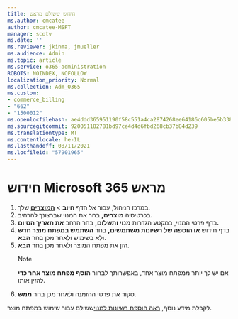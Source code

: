 ```yaml
---
title: חידוש ששולם מראש
ms.author: cmcatee
author: cmcatee-MSFT
manager: scotv
ms.date: ''
ms.reviewer: jkinma, jmueller
ms.audience: Admin
ms.topic: article
ms.service: o365-administration
ROBOTS: NOINDEX, NOFOLLOW
localization_priority: Normal
ms.collection: Adm_O365
ms.custom:
- commerce_billing
- "662"
- "1500012"
ms.openlocfilehash: ae4ddd365951190f58c551a4ca2874268ee64186c605be5b33860dcb864235da
ms.sourcegitcommit: 920051182781bd97ce4d4d6fbd268cb37b84d239
ms.translationtype: MT
ms.contentlocale: he-IL
ms.lasthandoff: 08/11/2021
ms.locfileid: "57901965"
---
```

# <a name="prepaid-microsoft-365-renewal"></a>חידוש Microsoft 365 מראש

1. במרכז הניהול, עבור אל הדף **חיוב** \> **[המוצרים](https://go.microsoft.com/fwlink/p/?linkid=842054)** שלך.
2. בכרטיסיה **מוצרים,** בחר את המנוי שברצונך להרחיב.
3. בדף פרטי המנוי, במקטע הגדרות **מנוי ותשלום,** בחר הרחב **את תאריך הסיום.**
4. בדף חידוש **או הוספה של רשיונות משתמשים,** בחר **השתמש במפתח מוצר חדש** ולא בשימוש ולאחר מכן בחר **הבא**.
5. הזן את מפתח המוצר ולאחר מכן בחר **הבא**.
    > [!NOTE]
    > אם יש לך יותר ממפתח מוצר אחד, באפשרותך לבחור **הוסף מפתח מוצר אחר כדי** להזין אותו.
6. סקור את פרטי ההזמנה ולאחר מכן בחר **ממש**.

לקבלת מידע נוסף, [ראה הוספת רשיונות למנוי](https://docs.microsoft.com/microsoft-365/commerce/licenses/add-licenses-using-product-key)ששולם עבור שימוש במפתח מוצר.